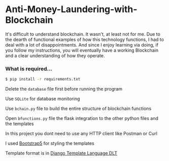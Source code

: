 # Anti-Money-Laundering-with-Blockchain
It's difficult to understand blockchain. It wasn't, at least not for me. Due to the dearth of functional examples of how this technology functions, I had to deal with a lot of disappointments. And since I enjoy learning via doing, if you follow my instructions, you will eventually have a working Blockchain and a clear understanding of how they operate.

### What is required...

```sh
$ pip install -r requirements.txt
```

Delete the ```database``` file first before running the program

Use ```SQLite``` for database monitoring

Use ```bchain.py``` file to build the entire structure of blockchain functions

Open ```bfunctions.py``` file the flask integration to the other python files and the templates

In this project you dont need to use any HTTP client like Postman or Curl

I used [Bootstrap5](getbootstrap.com/docs/5.0) for styling the templates

Template format is in [Django Template Language DLT](https://docs.djangoproject.com/en/4.1/ref/templates/language/)  
